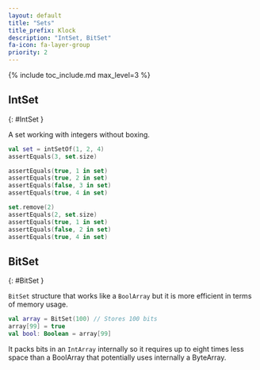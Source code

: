 ```yaml
---
layout: default
title: "Sets"
title_prefix: Klock
description: "IntSet, BitSet"
fa-icon: fa-layer-group
priority: 2
---
```


{% include toc_include.md max_level=3 %}

## IntSet
{: #IntSet }

A set working with integers without boxing.

```kotlin
val set = intSetOf(1, 2, 4)
assertEquals(3, set.size)

assertEquals(true, 1 in set)
assertEquals(true, 2 in set)
assertEquals(false, 3 in set)
assertEquals(true, 4 in set)

set.remove(2)
assertEquals(2, set.size)
assertEquals(true, 1 in set)
assertEquals(false, 2 in set)
assertEquals(true, 4 in set)
```

## BitSet
{: #BitSet }

`BitSet` structure that works like a `BoolArray` but it is more efficient in terms of memory usage.

```kotlin
val array = BitSet(100) // Stores 100 bits
array[99] = true
val bool: Boolean = array[99]
```

It packs bits in an `IntArray` internally so it requires up to eight times less space than a BoolArray that potentially uses internally a ByteArray.
